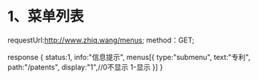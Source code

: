 # 1、菜单列表
requestUrl:http://www.zhiq.wang/menus;
method：GET;

response {
    status:1,
    info:"信息提示",
    menus[{
        type:"submenu",
        text:"专利",
        path:"/patents",
        display:"1",//0不显示 1-显示
    }]
}